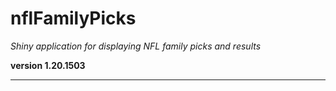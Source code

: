 # nflFamilyPicks

*Shiny application for displaying NFL family picks and results*

**version 1.20.1503**

----------
